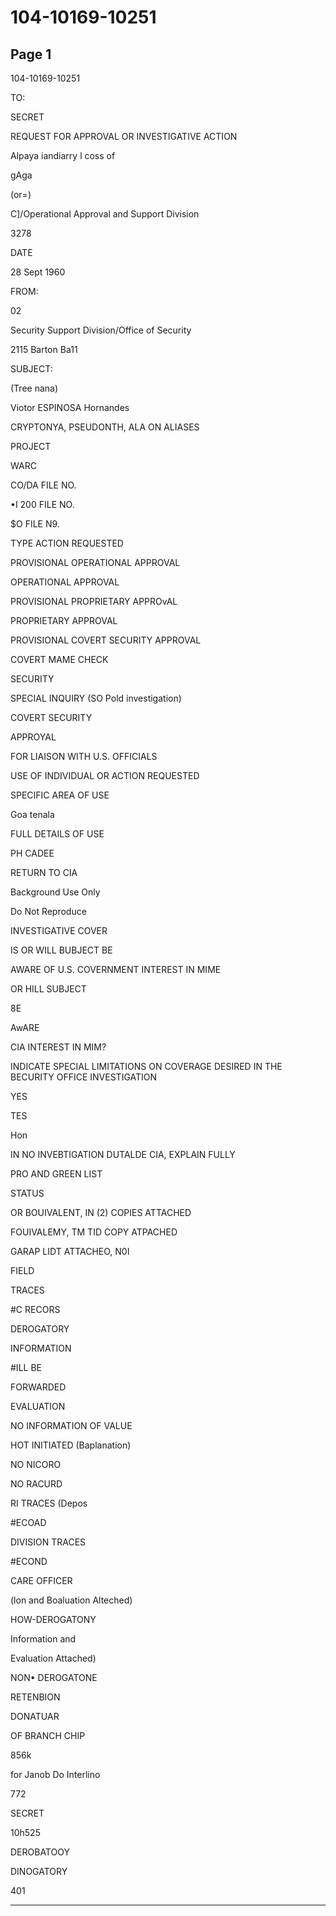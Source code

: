 # 104-10169-10251

## Page 1

104-10169-10251

TO:

SECRET

REQUEST FOR APPROVAL OR INVESTIGATIVE ACTION

Alpaya iandiarry l coss of

gAga

(or=)

C]/Operational Approval and Support Division

3278

DATE

28 Sept 1960

FROM:

02

Security Support Division/Office of Security

2115 Barton Ba11

SUBJECT:

(Tree nana)

Viotor ESPINOSA Hornandes

CRYPTONYA, PSEUDONTH, ALA ON ALIASES

PROJECT

WARC

CO/DA FILE NO.

•I 200 FILE NO.

$O FILE N9.

TYPE ACTION REQUESTED

PROVISIONAL OPERATIONAL APPROVAL

OPERATIONAL APPROVAL

PROVISIONAL PROPRIETARY APPROvAL

PROPRIETARY APPROVAL

PROVISIONAL COVERT SECURITY APPROVAL

COVERT MAME CHECK

SECURITY

SPECIAL INQUIRY (SO Pold investigation)

COVERT SECURITY

APPROYAL

FOR LIAISON WITH U.S. OFFICIALS

USE OF INDIVIDUAL OR ACTION REQUESTED

SPECIFIC AREA OF USE

Goa tenala

FULL DETAILS OF USE

PH CADEE

RETURN TO CIA

Background Use Only

Do Not Reproduce

INVESTIGATIVE COVER

IS OR WILL BUBJECT BE

AWARE OF U.S. COVERNMENT INTEREST IN MIME

OR HILL SUBJECT

8E

AwARE

CIA INTEREST IN MIM?

INDICATE SPECIAL LIMITATIONS ON COVERAGE DESIRED IN THE BECURITY OFFICE INVESTIGATION

YES

TES

Hon

IN NO INVEBTIGATION DUTALDE CIA, EXPLAIN FULLY

PRO AND GREEN LIST

STATUS

OR BOUIVALENT, IN (2) COPIES ATTACHED

FOUIVALEMY, TM TID COPY ATPACHED

GARAP LIDT ATTACHEO, N0I

FIELD

TRACES

#C RECORS

DEROGATORY

INFORMATION

#ILL BE

FORWARDED

EVALUATION

NO INFORMATION OF VALUE

HOT INITIATED (Baplanation)

NO NICORO

NO RACURD

RI TRACES (Depos

#ECOAD

DIVISION TRACES

#ECOND

CARE OFFICER

(lon and Boaluation Alteched)

HOW-DEROGATONY

Information and

Evaluation Attached)

NON• DEROGATONE

RETENBION

DONATUAR

OF BRANCH CHIP

856k

for Janob Do Interlino

772

SECRET

10h525

DEROBATOOY

DINOGATORY

401

---

